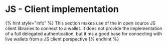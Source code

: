 # JS - Client implementation

{% hint style="info" %}
This section makes use of the in open source JS client libraries to connect to a wallet. It does not provide the implementation of a full delegated authentication, but it ms a good base for connecting with live wallets from a JS client perspective
{% endhint %}

